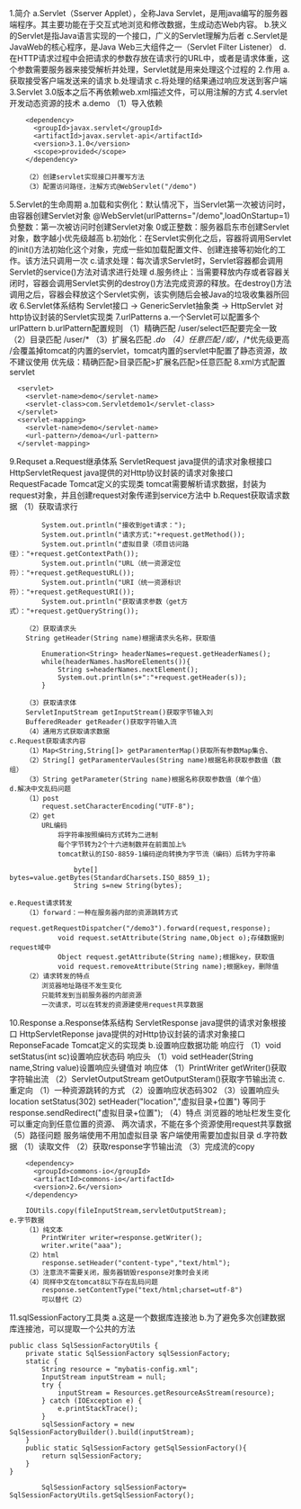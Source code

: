 1.简介
    a.Servlet（Sserver Applet），全称Java Servlet，是用java编写的服务器端程序。其主要功能在于交互式地浏览和修改数据，生成动态Web内容。
    b.狭义的Servlet是指Java语言实现的一个接口，广义的Servlet理解为后者
    c.Servlet是JavaWeb的核心程序，是Java Web三大组件之一（Servlet Filter Listener）
    d.在HTTP请求过程中会把请求的参数存放在请求行的URL中，或者是请求体重，这个参数需要服务器来接受解析并处理，Servlet就是用来处理这个过程的
2.作用
    a.获取接受客户端发送来的请求
    b.处理请求
    c.将处理的结果通过响应发送到客户端
3.Servlet 3.0版本之后不再依赖web.xml描述文件，可以用注解的方式
4.servlet开发动态资源的技术
    a.demo
        （1）导入依赖
```
    <dependency>
      <groupId>javax.servlet</groupId>
      <artifactId>javax.servlet-api</artifactId>
      <version>3.1.0</version>
      <scope>provided</scope>
    </dependency>
```
        （2）创建servlet实现接口并覆写方法
        （3）配置访问路径，注解方式@WebServlet("/demo")
5.Servlet的生命周期
    a.加载和实例化：默认情况下，当Servlet第一次被访问时，由容器创建Servlet对象
        @WebServlet(urlPatterns="/demo",loadOnStartup=1)
            负整数：第一次被访问时创建Servlet对象
            0或正整数：服务器启东市创建Servlet对象，数字越小优先级越高
    b.初始化：在Servlet实例化之后，容器将调用Servlet的init()方法初始化这个对象，完成一些如加载配置文件、创建连接等初始化的工作。该方法只调用一次
    c.请求处理：每次请求Servlet时，Servlet容器都会调用Servlet的service()方法对请求进行处理
    d.服务终止：当需要释放内存或者容器关闭时，容器会调用Servlet实例的destroy()方法完成资源的释放。在destroy()方法调用之后，容器会释放这个Servlet实例，该实例随后会被Java的垃圾收集器所回收
6.Servlet体系结构
    Servlet接口 -> GenericServlet抽象类 -> HttpServlet 对 http协议封装的Servlet实现类
7.urlPatterns
    a.一个Servlet可以配置多个urlPattern
    b.urlPattern配置规则
        （1）精确匹配
            /user/select匹配要完全一致
        （2）目录匹配
            /user/*
        （3）扩展名匹配
            *.do
        （4）任意匹配
            /或/*，/*优先级更高
            /会覆盖掉tomcat的内置的servlet，tomcat内置的servlet中配置了静态资源，故不建议使用
        优先级：精确匹配>目录匹配>扩展名匹配>任意匹配
8.xml方式配置servlet
```
  <servlet>
    <servlet-name>demo</servlet-name>
    <servlet-class>com.Servletdemo1</servlet-class>
  </servlet>
  <servlet-mapping>
    <servlet-name>demo</servlet-name>
    <url-pattern>/demoa</url-pattern>
  </servlet-mapping>
```
9.Requset
    a.Request继承体系
        ServletRequest java提供的请求对象根接口
        HttpServletRequest java提供的对Http协议封装的请求对象接口
        RequestFacade Tomcat定义的实现类
        tomcat需要解析请求数据，封装为request对象，并且创建request对象传递到service方法中
    b.Request获取请求数据
        （1）获取请求行
```
        System.out.println("接收到get请求：");
        System.out.println("请求方式:"+request.getMethod());
        System.out.println("虚拟目录（项目访问路径）："+request.getContextPath());
        System.out.println("URL（统一资源定位符）："+request.getRequestURL());
        System.out.println("URI（统一资源标识符）："+request.getRequestURI());
        System.out.println("获取请求参数（get方式）："+request.getQueryString());
```
        （2）获取请求头
        String getHeader(String name)根据请求头名称，获取值
```
        Enumeration<String> headerNames=request.getHeaderNames();
        while(headerNames.hasMoreElements()){
            String s=headerNames.nextElement();
            System.out.println(s+":"+request.getHeader(s));
        }
```
        （3）获取请求体
        ServletInputStream getInputStream()获取字节输入刘
        BufferedReader getReader()获取字符输入流
        （4）通用方式获取请求数据
    c.Request获取请求内容
        （1）Map<String,String[]> getParamenterMap()获取所有参数Map集合、
        （2）String[] getParamenterVaules(String name)根据名称获取参数值（数组）
        （3）String getParameter(String name)根据名称获取参数值（单个值）
    d.解决中文乱码问题
        （1）post
            request.setCharacterEncoding("UTF-8");
        （2）get
            URL编码
                将字符串按照编码方式转为二进制
                每个字节转为2个十六进制数并在前面加上%
                tomcat默认的ISO-8859-1编码逆向转换为字节流（编码）后转为字符串
```
                byte[] bytes=value.getBytes(StandardCharsets.ISO_8859_1);
                String s=new String(bytes);
```
    e.Request请求转发
        （1）forward：一种在服务器内部的资源跳转方式
            request.getRequestDispatcher("/demo3").forward(request,response);
                void request.setAttribute(String name,Object o);存储数据到request域中
                Object request.getAttribute(String name);根据key，获取值
                void request.removeAttribute(String name);根据key，删除值
        （2）请求转发的特点
            浏览器地址路径不发生变化
            只能转发到当前服务器的内部资源
            一次请求，可以在转发的资源建使用request共享数据
10.Response
    a.Response体系结构
        ServletResponse java提供的请求对象根接口
        HttpServletReponse java提供的对Http协议封装的请求对象接口
        ReponseFacade Tomcat定义的实现类
    b.设置响应数据功能
        响应行
        （1）void setStatus(int sc)设置响应状态码
        响应头
        （1）void setHeader(String name,String value)设置响应头键值对
        响应体
        （1）PrintWriter getWriter()获取字符输出流
        （2）ServletOutputStream getOutputSteram()获取字节输出流
    c.重定向
        （1）一种资源跳转的方式
        （2）设置响应状态码302
        （3）设置响应头location
            setStatus(302)
            setHeader("location","虚拟目录+位置")
            等同于
            response.sendRedirect("虚拟目录+位置");
        （4）特点
            浏览器的地址栏发生变化
            可以重定向到任意位置的资源、
            两次请求，不能在多个资源使用request共享数据
        （5）路径问题
            服务端使用不用加虚拟目录
            客户端使用需要加虚拟目录
    d.字符数据
        （1）读取文件
        （2）获取response字节输出流
        （3）完成流的copy
```
    <dependency>
      <groupId>commons-io</groupId>
      <artifactId>commons-io</artifactId>
      <version>2.6</version>
    </dependency>
```
        IOUtils.copy(fileInputStream,servletOutputStream);
    e.字节数据
        （1）纯文本
            PrintWriter writer=response.getWriter();
            writer.write("aaa");
        （2）html
            response.setHeader("content-type","text/html");
        （3）注意流不需要关闭，服务器销毁response对象时会关闭
        （4）同样中文在tomcat8以下存在乱码问题
            response.setContentType("text/html;charset=utf-8")
            可以替代（2）
11.sqlSessionFactory工具类
    a.这是一个数据库连接池
    b.为了避免多次创建数据库连接池，可以提取一个公共的方法
```
public class SqlSessionFactoryUtils {
    private static SqlSessionFactory sqlSessionFactory;
    static {
        String resource = "mybatis-config.xml";
        InputStream inputStream = null;
        try {
            inputStream = Resources.getResourceAsStream(resource);
        } catch (IOException e) {
            e.printStackTrace();
        }
        sqlSessionFactory = new SqlSessionFactoryBuilder().build(inputStream);
    }
    public static SqlSessionFactory getSqlSessionFactory(){
        return sqlSessionFactory;
    }
}
```
```
        SqlSessionFactory sqlSessionFactory= SqlSessionFactoryUtils.getSqlSessionFactory();
```